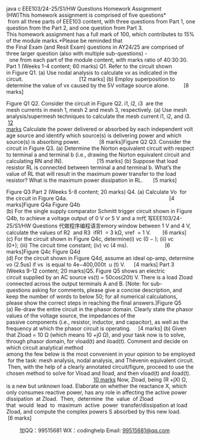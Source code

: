 java c
EEE103/24-25/S1/HW Questions 
Homework Assignment (HW)This homework assignment is comprised of five questions*  from all three parts of EEE103 content, with three questions from Part 1, one question from the Part 2, and one question from Part 3. This homework assignment has a full mark of 100, which contributes to 15% of the module marks.*Please be reminded that the Final Exam (and Resit Exam) questions in AY24/25 are comprised of three larger question (also with multiple sub-questions) -  one from each part of the module content, with marks ratio of 40:30:30.
Part 1 (Weeks 1-4 content; 60 marks)
Q1. Refer to the circuit shown in Figure Q1.
(a) Use nodal analysis to calculate vx as indicated in the circuit.                                      [12 marks]
(b) Employ superposition to determine the value of vx caused by the 5V voltage source alone.          [8 marks]

Figure Q1 
Q2. Consider the circuit in Figure Q2. i1, i2, i3  are the mesh currents in mesh 1, mesh 2 and mesh 3, respectively.
(a) Use mesh analysis/supermesh techniques to calculate the mesh current i1, i2, and i3.   [12 marks](b) Calculate the power delivered or absorbed by each independent voltage source and identify which source(s) is delivering power and which source(s) is absorbing power.             [8 marks]Figure Q2
Q3. Consider the circuit in Figure Q3.
(a) Determine the Norton equivalent circuit with respect to terminal a and terminal b (i.e., drawing the Norton equivalent circuit and calculating RN and IN).                       [15 marks]
(b) Suppose that load resistor RL is connected between terminal a and terminal b. What’s the value of RL that will result in the maximum power transfer to the load resistor? What is the maximum power dissipation in RL.       [5 marks]

Figure Q3 
Part 2 (Weeks 5-8 content; 20 marks)
Q4. (a) Calculate Vo  for the circuit in Figure Q4a.                                                                     [4 marks]Figure Q4a 
Figure Q4b 
(b) For the single supply comparator Schmitt trigger circuit shown in Figure Q4b, to achieve a voltage output of 0 V or 5 V and a m代 写EEE103/24-25/S1/HW Questions
代做程序编程语言emory window between 1 V and 4 V, calculate the values of R2  and R3  ifR1  = 3 kΩ, vref  = 1 V.        [6 marks]
(c) For the circuit shown in Figure Q4c, determine(i) vc (0 − ); (ii) vc (0+); (iii) The circuit time constant; (iv) vc (4 ms).                         [6 marks]Figure Q4c Figure Q4d 
(d) For the circuit shown in Figure Q4d, assume an ideal op-amp, determine vo (2.5us) if vs  is equal to 4e−400,000t  u (t) V.      [4 marks]
Part 3 (Weeks 9-12 content; 20 marks)Q5. Figure Q5 shows an electric circuit supplied by an AC source vs(t) = 50cos(20t) V. There is a load Zload connected across the output terminals A and B. [Note: for sub-questions asking for comments, please give a concise description, and keep the number of words to below 50; for all numerical calculations, please show the correct steps in reaching the final answers.]Figure Q5 
(a) Re-draw the entire circuit in the phasor domain. Clearly state the phasor values of the voltage source, the impedances of the passive components (i.e., resistor, inductor, and capacitor), as well as the frequency at which the phasor circuit is operating.     [4 marks]
(b) Given that Zload = 10 Ω (which means 10 +j0 Ω), and your task now is to solve, through phasor domain, for vload(t) and iload(t). Comment and decide on which circuit analytical method among the few below is the most convenient in your opinion to be employed for the task: mesh analysis, nodal analysis, and Thévenin equivalent circuit. Then, with the help of a clearly annotated circuit/figure, proceed to use the chosen method to solve for Vload and Iload, and then vload(t) and iload(t).                                                               [10 marks](c) Now, Zload, being (R +jX) Ω, is a new but unknown load. Elaborate on whether the reactance X, which only consumes reactive power, has any role in affecting the active power dissipation  at Zload.  Then,  determine  the  value  of Zload that  would  lead  to  maximum  active  power  transfer/dissipation at load Zload, and compute the complex powers S absorbed by this new load.         [6 marks]



         
加QQ：99515681  WX：codinghelp  Email: 99515681@qq.com
